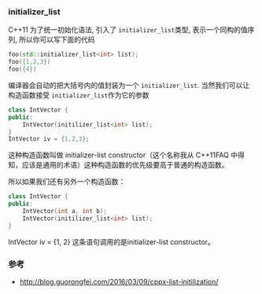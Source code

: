 ### initializer_list

C++11 为了统一初始化语法, 引入了 `initializer_list`类型, 表示一个同构的值序列, 所以你可以写下面的代码

```c++
foo(std::initializer_list<int> list);
foo({1,2,3})
foo({4})
```
编译器会自动的把大括号内的值封装为一个 `initializer_list`.
当然我们可以让构造函数接受 `initializer_list`作为它的参数
```c++
class IntVector {
public:
    IntVector(initilizer_list<int> list);
}
IntVector iv = {1,2,3};
```


这种构造函数叫做 initializer-list constructor（这个名称我从 C++11FAQ 中得知，应该是通用的术语）这种构造函数的优先级要高于普通的构造函数。

所以如果我们还有另外一个构造函数：

```c++
class IntVector {
public:
    IntVector(int a, int b);
    IntVector(initilizer_list<int> list);
}
```

IntVector iv = {1, 2} 这条语句调用的是initializer-list constructor。


### 参考
- http://blog.guorongfei.com/2016/03/09/cppx-list-initilization/
